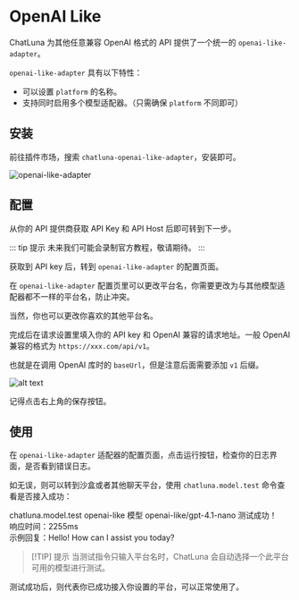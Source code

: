 # OpenAI Like

ChatLuna 为其他任意兼容 OpenAI 格式的 API 提供了一个统一的 `openai-like-adapter`。

`openai-like-adapter` 具有以下特性：

- 可以设置 `platform` 的名称。
- 支持同时启用多个模型适配器。（只需确保 `platform` 不同即可）

## 安装

前往插件市场，搜索 `chatluna-openai-like-adapter`，安装即可。

![openai-like-adapter](../../public/images/image-11.png)

## 配置

从你的 API 提供商获取 API Key 和 API Host 后即可转到下一步。

::: tip 提示
未来我们可能会录制官方教程，敬请期待。
:::

获取到 API key 后，转到 `openai-like-adapter` 的配置页面。

在 `openai-like-adapter` 配置页里可以更改平台名，你需要更改为与其他模型适配器都不一样的平台名，防止冲突。

当然，你也可以更改你喜欢的其他平台名。

完成后在请求设置里填入你的 API key 和 OpenAI 兼容的请求地址。一般 OpenAI 兼容的格式为 `https://xxx.com/api/v1`。

也就是在调用 OpenAI 库时的 `baseUrl`，但是注意后面需要添加 `v1` 后缀。

![alt text](../../public/images/image-20.png)

记得点击右上角的保存按钮。

## 使用

在 `openai-like-adapter` 适配器的配置页面，点击运行按钮，检查你的日志界面，是否看到错误日志。

如无误，则可以转到沙盒或者其他聊天平台，使用 `chatluna.model.test` 命令查看是否接入成功：

<chat-panel>
  <chat-message nickname="User">chatluna.model.test openai-like</chat-message>
  <chat-message nickname="Bot">模型 openai-like/gpt-4.1-nano 测试成功！<br/>
响应时间：2255ms<br/>
示例回复：Hello! How can I assist you today?<br/>
  </chat-message>
</chat-panel>  

> [!TIP] 提示
> 当测试指令只输入平台名时，ChatLuna 会自动选择一个此平台可用的模型进行测试。

测试成功后，则代表你已成功接入你设置的平台，可以正常使用了。
